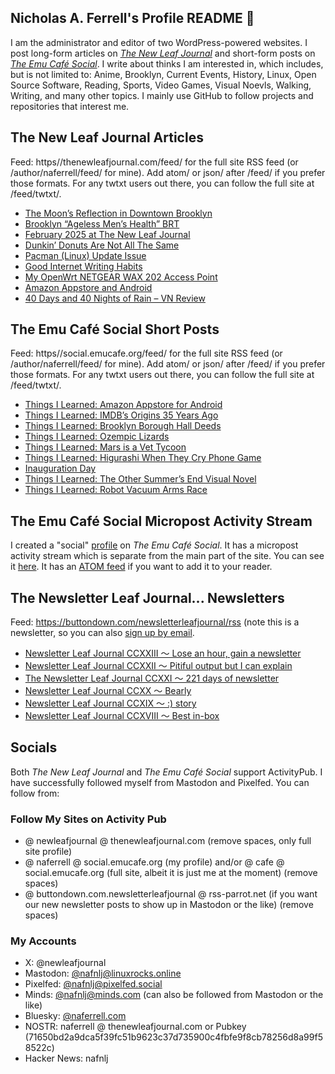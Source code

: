 ## Nicholas A. Ferrell's Profile README 👋

I am the administrator and editor of two WordPress-powered websites. I post long-form articles on [*The New Leaf Journal*](https://thenewleafjournal.com/) and short-form posts on [*The Emu Café Social*](https://social.emucafe.org/). I write about thinks I am interested in, which includes, but is not limited to: Anime, Brooklyn, Current Events, History, Linux, Open Source Software, Reading, Sports, Video Games, Visual Noevls, Walking, Writing, and many other topics. I mainly use GitHub to follow projects and repositories that interest me.

## The New Leaf Journal Articles

Feed: https//thenewleafjournal.com/feed/ for the full site RSS feed (or /author/naferrell/feed/ for mine). Add atom/ or json/ after /feed/ if you prefer those formats. For any twtxt users out there, you can follow the full site at /feed/twtxt/.

<!-- BLOG-POST-LIST:START -->
- [The Moon’s Reflection in Downtown Brooklyn](https://thenewleafjournal.com/the-moons-reflection-in-downtown-brooklyn/)
- [Brooklyn “Ageless Men’s Health” BRT](https://thenewleafjournal.com/brooklyn-ageless-mens-healths-brt/)
- [February 2025 at The New Leaf Journal](https://thenewleafjournal.com/february-2025-at-the-new-leaf-journal/)
- [Dunkin’ Donuts Are Not All The Same](https://thenewleafjournal.com/dunkin-donuts-are-not-all-the-same/)
- [Pacman &lpar;Linux&rpar; Update Issue](https://thenewleafjournal.com/pacman-arch-linux-update-issue/)
- [Good Internet Writing Habits](https://thenewleafjournal.com/good-internet-writing-habits/)
- [My OpenWrt NETGEAR WAX 202 Access Point](https://thenewleafjournal.com/my-openwrt-netgear-wax-202-access-point/)
- [Amazon Appstore and Android](https://thenewleafjournal.com/amazon-appstore-and-android/)
- [40 Days and 40 Nights of Rain – VN Review](https://thenewleafjournal.com/40-days-and-40-nights-of-rain-vn-review/)
<!-- BLOG-POST-LIST:END -->

## The Emu Café Social Short Posts

Feed: https//social.emucafe.org/feed/ for the full site RSS feed (or /author/naferrell/feed/ for mine). Add atom/ or json/ after /feed/ if you prefer those formats. For any twtxt users out there, you can follow the full site at /feed/twtxt/.

<!-- ECS-POST-LIST:START -->
- [Things I Learned: Amazon Appstore for Android](https://social.emucafe.org/naferrell/02-20-25-amazon-appstore-for-android/)
- [Things I Learned: IMDB’s Origins 35 Years Ago](https://social.emucafe.org/naferrell/02-07-25-imdb-usenet-origins/)
- [Things I Learned: Brooklyn Borough Hall Deeds](https://social.emucafe.org/naferrell/02-06-25-bk-borough-hall-deeds/)
- [Things I Learned: Ozempic Lizards](https://social.emucafe.org/naferrell/02-05-25-ozempic-comes-from-lizards/)
- [Things I Learned: Mars is a Vet Tycoon](https://social.emucafe.org/naferrell/02-04-25-mars-vets/)
- [Things I Learned: Higurashi When They Cry Phone Game](https://social.emucafe.org/naferrell/02-03-25-higurashi-when-they-cry-phone-game/)
- [Inauguration Day](https://social.emucafe.org/naferrell/inauguration-day/)
- [Things I Learned: The Other Summer’s End Visual Novel](https://social.emucafe.org/naferrell/01-18-25-the-other-summer-end-vn/)
- [Things I Learned: Robot Vacuum Arms Race](https://social.emucafe.org/naferrell/things-i-learned-robot-vacuum-arms-race/)
<!-- ECS-POST-LIST:END -->

## The Emu Café Social Micropost Activity Stream

I created a "social" [profile](https://social.emucafe.org/patrons/naferrell/profile/) on *The Emu Café Social*. It has a micropost activity stream which is separate from the main part of the site. You can see it [here](https://social.emucafe.org/patrons/naferrell/). It has an [ATOM feed](https://social.emucafe.org/patrons/naferrell/activity/feed/atom/) if you want to add it to your reader.

## The Newsletter Leaf Journal... Newsletters

Feed: https://buttondown.com/newsletterleafjournal/rss (note this is a newsletter, so you can also [sign up by email](https://buttondown.com/newsletterleafjournal#subscribe-form).

<!-- NLLJ-POST-LIST:START -->
- [Newsletter Leaf Journal CCXXIII 〜 Lose an hour, gain a newsletter](https://buttondown.com/newsletterleafjournal/archive/223/)
- [Newsletter Leaf Journal CCXXII 〜 Pitiful output but I can explain](https://buttondown.com/newsletterleafjournal/archive/222/)
- [The Newsletter Leaf Journal CCXXI 〜 221 days of newsletter](https://buttondown.com/newsletterleafjournal/archive/221/)
- [Newsletter Leaf Journal CCXX 〜 Bearly](https://buttondown.com/newsletterleafjournal/archive/220/)
- [Newsletter Leaf Journal CCXIX 〜 :&rpar; story](https://buttondown.com/newsletterleafjournal/archive/219/)
- [Newsletter Leaf Journal CCXVIII 〜 Best in-box](https://buttondown.com/newsletterleafjournal/archive/218/)
<!-- NLLJ-POST-LIST:END -->

## Socials

Both *The New Leaf Journal* and *The Emu Café Social* support ActivityPub. I have successfully followed myself from Mastodon and Pixelfed. You can follow from:

### Follow My Sites on Activity Pub

* @ newleafjournal @ thenewleafjournal.com (remove spaces, only full site profile)
* @ naferrell @ social.emucafe.org (my profile) and/or @ cafe @ social.emucafe.org (full site, albeit it is just me at the moment) (remove spaces)
* @ buttondown.com.newsletterleafjournal @ rss-parrot.net (if you want our new newsletter posts to show up in Mastodon or the like) (remove spaces)

### My Accounts

* X: @newleafjournal
* Mastodon: [@nafnlj@linuxrocks.online](https://linuxrocks.online/@nafnlj)
* Pixelfed: [@nafnlj@pixelfed.social](https://pixelfed.social/nafnlj)
* Minds: [@nafnlj@minds.com](https://www.minds.com/nafnlj/) (can also be followed from Mastodon or the like)
* Bluesky: [@naferrell.com](https://bsky.app/profile/naferrell.com)
* NOSTR: naferrell @ thenewleafjournal.com or Pubkey (71650bd2a9dca5f39fc51b9623c37d735900c4fbfe9f8cb78256d8a99f58522c)
* Hacker News: nafnlj 



<!--
**nafnlj/nafnlj** is a ✨ _special_ ✨ repository because its `README.md` (this file) appears on your GitHub profile.

Here are some ideas to get you started:

- 🔭 I’m currently working on ...
- 🌱 I’m currently learning ...
- 👯 I’m looking to collaborate on ...
- 🤔 I’m looking for help with ...
- 💬 Ask me about ...
- 📫 How to reach me: ...
- 😄 Pronouns: ...
- ⚡ Fun fact: ...
-->
